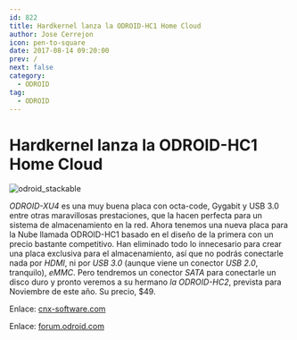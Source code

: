 ```yaml
---
id: 822
title: Hardkernel lanza la ODROID-HC1 Home Cloud
author: Jose Cerrejon
icon: pen-to-square
date: 2017-08-14 09:20:00
prev: /
next: false
category:
  - ODROID
tag:
  - ODROID
---
```


# Hardkernel lanza la ODROID-HC1 Home Cloud

![odroid_stackable](/images/2017/08/odroid_stackable.png)

*ODROID-XU4* es una muy buena placa con octa-code, Gygabit y USB 3.0 entre otras maravillosas prestaciones, que la hacen perfecta para un sistema de almacenamiento en la red. Ahora tenemos una nueva placa para la Nube llamada ODROID-HC1 basado en el diseño de la primera con un precio bastante competitivo. Han eliminado todo lo innecesario para crear una placa exclusiva para el almacenamiento, así que no podrás conectarle nada por *HDMI*, ni por *USB 3.0* (aunque viene un conector *USB 2.0*, tranquilo), *eMMC*. Pero tendremos un conector *SATA* para conectarle un disco duro y pronto veremos a su hermano *la ODROID-HC2*, prevista para Noviembre de este año. Su precio, $49.

Enlace: [cnx-software.com](http://www.cnx-software.com/2017/08/10/hardkernel-to-launch-stackable-49-odroid-hc1-home-cloud-200-odroid-mc1-cluster-solutions/)

Enlace: [forum.odroid.com](https://forum.odroid.com/viewtopic.php?f=29&t=27919)